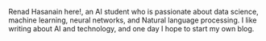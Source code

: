 Renad Hasanain here!, an AI student who is passionate about data science, machine learning, neural networks, and Natural language processing. 
I like writing about AI and technology, and one day I hope to start my own blog. 


